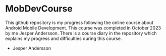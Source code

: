 # MobDevCourse

This github repository is my progress following the online course about Android Mobile Development. This course was completed in October 2023 by me Jesper Andersson.
There is a course diary in the repository which explains my progress and difficulties during this course.

- Jesper Andersson

